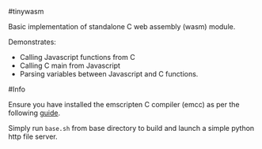#tinywasm

Basic implementation of standalone C web assembly (wasm) module.

Demonstrates:
* Calling Javascript functions from C
* Calling C main from Javascript
* Parsing variables between Javascript and C functions.

#Info

Ensure you have installed the emscripten C compiler (emcc) as per the following [guide](https://emscripten.org/docs/getting_started/downloads.html).

Simply run `base.sh` from base directory to build and launch a simple python http file server.